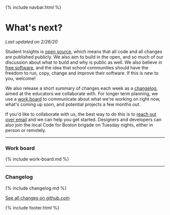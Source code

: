 {% include navbar.html %}

# What's next?
*Last updated on 2/26/20*

Student Insights is [open source](https://github.com/studentinsights/studentinsights), which means that all code and all changes are published publicly.  We also aim to build in the open, and so much of our discussion about what to build and why is public as well.  We also believe in [free software](https://www.gnu.org/philosophy/free-sw.en.html), and the idea that school communities should have the freedom to run, copy, change and improve their software.  If this is new to you, welcome!

We also release a short summary of changes each week as a [changelog](#changelog), aimed at the educators we collaborate with.  For longer term planning, we use a [work board](#work-board) to communicate about what we're working on right now, what's coming up soon, and potential projects a few months out.

If you'd like to collaborate with us, the best way to do this is to <a href="mailto:{{site.links.email}}">reach out over email</a> and we can help you get started.  Designers and developers can also join the local Code for Boston brigade on Tuesday nights, either in person or remotely.

------------------------
### Work board
{% include work-board.md %}

------------------------
### Changelog
{% include changelog.md %}

<a class="btn" href="https://github.com/studentinsights/studentinsights/issues?q=is%3Apr+is%3Aclosed">See all changes on github.com</a>

{% include footer.html %}